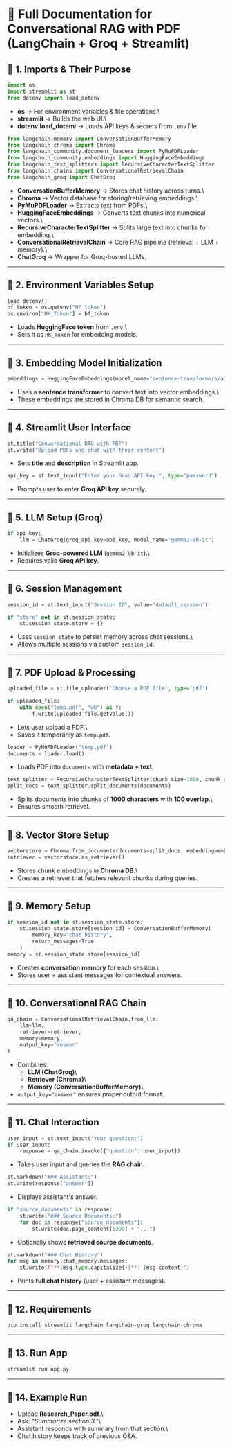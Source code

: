 # 📘 Full Documentation for Conversational RAG with PDF (LangChain + Groq + Streamlit)

## 🔹 1. Imports & Their Purpose

``` python
import os
import streamlit as st
from dotenv import load_dotenv
```

-   **os** → For environment variables & file operations.\
-   **streamlit** → Builds the web UI.\
-   **dotenv.load_dotenv** → Loads API keys & secrets from `.env` file.

``` python
from langchain.memory import ConversationBufferMemory
from langchain_chroma import Chroma
from langchain_community.document_loaders import PyMuPDFLoader
from langchain_community.embeddings import HuggingFaceEmbeddings
from langchain_text_splitters import RecursiveCharacterTextSplitter
from langchain.chains import ConversationalRetrievalChain
from langchain_groq import ChatGroq
```

-   **ConversationBufferMemory** → Stores chat history across turns.\
-   **Chroma** → Vector database for storing/retrieving embeddings.\
-   **PyMuPDFLoader** → Extracts text from PDFs.\
-   **HuggingFaceEmbeddings** → Converts text chunks into numerical
    vectors.\
-   **RecursiveCharacterTextSplitter** → Splits large text into chunks
    for embedding.\
-   **ConversationalRetrievalChain** → Core RAG pipeline (retrieval +
    LLM + memory).\
-   **ChatGroq** → Wrapper for Groq-hosted LLMs.

------------------------------------------------------------------------

## 🔹 2. Environment Variables Setup

``` python
load_dotenv()
hf_token = os.getenv("HF_token")
os.environ["HK_Token"] = hf_token
```

-   Loads **HuggingFace token** from `.env`.\
-   Sets it as `HK_Token` for embedding models.

------------------------------------------------------------------------

## 🔹 3. Embedding Model Initialization

``` python
embeddings = HuggingFaceEmbeddings(model_name="sentence-transformers/all-MiniLM-L6-v2")
```

-   Uses a **sentence transformer** to convert text into vector
    embeddings.\
-   These embeddings are stored in Chroma DB for semantic search.

------------------------------------------------------------------------

## 🔹 4. Streamlit User Interface

``` python
st.title("Conversational RAG with PDF")
st.write("Upload PDFs and chat with their content")
```

-   Sets **title** and **description** in Streamlit app.

``` python
api_key = st.text_input("Enter your Groq API key:", type="password")
```

-   Prompts user to enter **Groq API key** securely.

------------------------------------------------------------------------

## 🔹 5. LLM Setup (Groq)

``` python
if api_key:
    llm = ChatGroq(groq_api_key=api_key, model_name="gemma2-9b-it")
```

-   Initializes **Groq-powered LLM** (`gemma2-9b-it`).\
-   Requires valid **Groq API key**.

------------------------------------------------------------------------

## 🔹 6. Session Management

``` python
session_id = st.text_input("Session ID", value="default_session")

if "store" not in st.session_state:
    st.session_state.store = {}
```

-   Uses `session_state` to persist memory across chat sessions.\
-   Allows multiple sessions via custom `session_id`.

------------------------------------------------------------------------

## 🔹 7. PDF Upload & Processing

``` python
uploaded_file = st.file_uploader("Choose a PDF file", type="pdf")

if uploaded_file:
    with open("temp.pdf", "wb") as f:
        f.write(uploaded_file.getvalue())
```

-   Lets user upload a PDF.\
-   Saves it temporarily as `temp.pdf`.

``` python
loader = PyMuPDFLoader("temp.pdf")
documents = loader.load()
```

-   Loads PDF into `documents` with **metadata + text**.

``` python
text_splitter = RecursiveCharacterTextSplitter(chunk_size=1000, chunk_overlap=100)
split_docs = text_splitter.split_documents(documents)
```

-   Splits documents into chunks of **1000 characters** with **100
    overlap**.\
-   Ensures smooth retrieval.

------------------------------------------------------------------------

## 🔹 8. Vector Store Setup

``` python
vectorstore = Chroma.from_documents(documents=split_docs, embedding=embeddings)
retriever = vectorstore.as_retriever()
```

-   Stores chunk embeddings in **Chroma DB**.\
-   Creates a retriever that fetches relevant chunks during queries.

------------------------------------------------------------------------

## 🔹 9. Memory Setup

``` python
if session_id not in st.session_state.store:
    st.session_state.store[session_id] = ConversationBufferMemory(
        memory_key="chat_history",
        return_messages=True
    )
memory = st.session_state.store[session_id]
```

-   Creates **conversation memory** for each session.\
-   Stores user + assistant messages for contextual answers.

------------------------------------------------------------------------

## 🔹 10. Conversational RAG Chain

``` python
qa_chain = ConversationalRetrievalChain.from_llm(
    llm=llm,
    retriever=retriever,
    memory=memory,
    output_key="answer"
)
```

-   Combines:
    -   **LLM (ChatGroq)**\
    -   **Retriever (Chroma)**\
    -   **Memory (ConversationBufferMemory)**\
-   `output_key="answer"` ensures proper output format.

------------------------------------------------------------------------

## 🔹 11. Chat Interaction

``` python
user_input = st.text_input("Your question:")
if user_input:
    response = qa_chain.invoke({"question": user_input})
```

-   Takes user input and queries the **RAG chain**.

``` python
st.markdown("### Assistant:")
st.write(response["answer"])
```

-   Displays assistant's answer.

``` python
if "source_documents" in response:
    st.write("### Source Documents:")
    for doc in response["source_documents"]:
        st.write(doc.page_content[:300] + "...")
```

-   Optionally shows **retrieved source documents**.

``` python
st.markdown("### Chat History")
for msg in memory.chat_memory.messages:
    st.write(f"**{msg.type.capitalize()}**: {msg.content}")
```

-   Prints **full chat history** (user + assistant messages).

------------------------------------------------------------------------

## 🔹 12. Requirements

``` bash
pip install streamlit langchain langchain-groq langchain-chroma             langchain-community langchain-text-splitters             python-dotenv pymupdf
```

------------------------------------------------------------------------

## 🔹 13. Run App

``` bash
streamlit run app.py
```

------------------------------------------------------------------------

## 🔹 14. Example Run

-   Upload **Research_Paper.pdf**.\
-   Ask: *"Summarize section 3."*\
-   Assistant responds with summary from that section.\
-   Chat history keeps track of previous Q&A.
